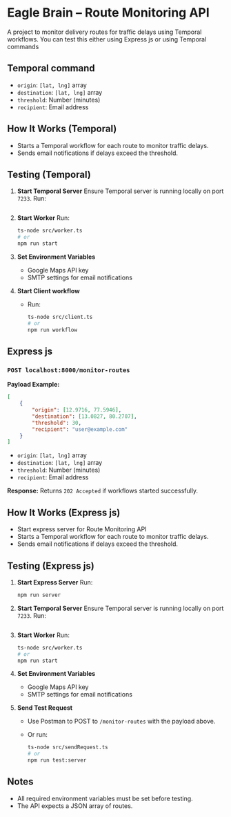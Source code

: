 # Eagle Brain – Route Monitoring API

A project to monitor delivery routes for traffic delays using Temporal workflows.
You can test this either using Express js or using Temporal commands

## Temporal command

- `origin`: `[lat, lng]` array
- `destination`: `[lat, lng]` array
- `threshold`: Number (minutes)
- `recipient`: Email address

## How It Works (Temporal)

- Starts a Temporal workflow for each route to monitor traffic delays.
- Sends email notifications if delays exceed the threshold.

## Testing (Temporal)

1. **Start Temporal Server**
     Ensure Temporal server is running locally on port `7233`.
     Run:

     ```temporal server start-dev
     ```

2. **Start Worker**
     Run:

     ```bash
     ts-node src/worker.ts
     # or
     npm run start
     ```

3. **Set Environment Variables**
     - Google Maps API key
     - SMTP settings for email notifications

4. **Start Client workflow**
     - Run:

         ```bash
         ts-node src/client.ts
         # or
         npm run workflow
         ```

## Express js

### `POST localhost:8000/monitor-routes`

**Payload Example:**

```json
[
    {
        "origin": [12.9716, 77.5946],
        "destination": [13.0827, 80.2707],
        "threshold": 30,
        "recipient": "user@example.com"
    }
]
```

- `origin`: `[lat, lng]` array
- `destination`: `[lat, lng]` array
- `threshold`: Number (minutes)
- `recipient`: Email address

**Response:**
Returns `202 Accepted` if workflows started successfully.

## How It Works (Express js)

- Start express server for Route Monitoring API
- Starts a Temporal workflow for each route to monitor traffic delays.
- Sends email notifications if delays exceed the threshold.

## Testing (Express js)

1. **Start Express Server**
    Run:

    ```bash
    npm run server
    ```

2. **Start Temporal Server**
     Ensure Temporal server is running locally on port `7233`.
     Run:

     ```temporal server start-dev
     ```

3. **Start Worker**
     Run:

     ```bash
     ts-node src/worker.ts
     # or
     npm run start
     ```

4. **Set Environment Variables**
     - Google Maps API key
     - SMTP settings for email notifications

5. **Send Test Request**
     - Use Postman to POST to `/monitor-routes` with the payload above.
     - Or run:

         ```bash
         ts-node src/sendRequest.ts
         # or
         npm run test:server
         ```

## Notes

- All required environment variables must be set before testing.
- The API expects a JSON array of routes.
